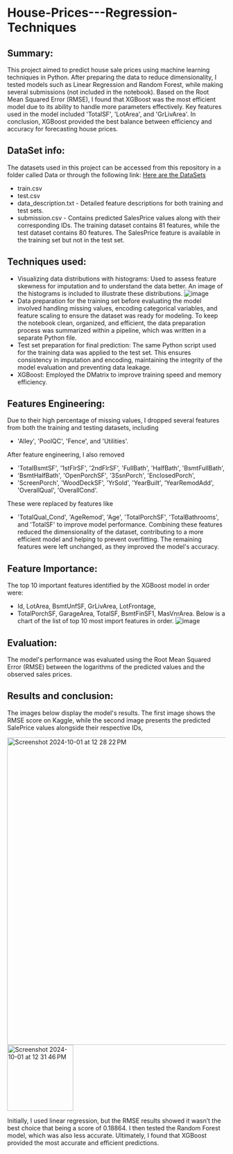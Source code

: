 # House-Prices---Regression-Techniques


## Summary: 
This project aimed to predict house sale prices using machine learning techniques in Python. After preparing the data to reduce dimensionality, I tested models such as Linear Regression and Random Forest, while making several submissions (not included in the notebook). Based on the Root Mean Squared Error (RMSE), I found that XGBoost was the most efficient model due to its ability to handle more parameters effectively. Key features used in the model included 'TotalSF', 'LotArea', and 'GrLivArea'. In conclusion, XGBoost provided the best balance between efficiency and accuracy for forecasting house prices.


## DataSet info:
The datasets used in this project can be accessed from this repository in a folder called Data or through the following link:
<a href="https://www.kaggle.com/competitions/house-prices-advanced-regression-techniques/data" target="_blank"> Here are the DataSets</a>
- train.csv
- test.csv
- data_description.txt - Detailed feature descriptions for both training and test sets.
- submission.csv - Contains predicted SalesPrice values along with their corresponding IDs.
The training dataset contains 81 features, while the test dataset contains 80 features. The SalesPrice feature is available in the training set but not in the test set.


## Techniques used:
- Visualizing data distributions with histograms: Used to assess feature skewness for imputation and to understand the data better. An image of the histograms is included to illustrate these distributions.
![image](https://github.com/user-attachments/assets/0621e81b-644f-4ee2-835c-110550c19f6c)
- Data preparation for the training set before evaluating the model involved handling missing values, encoding categorical variables, and feature scaling to ensure the dataset was ready for modeling. To keep the notebook clean, organized, and efficient, the data preparation process was summarized within a pipeline, which was written in a separate Python file.
- Test set preparation for final prediction: The same Python script used for the training data was applied to the test set. This ensures consistency in imputation and encoding, maintaining the integrity of the model evaluation and preventing data leakage.
- XGBoost: Employed the DMatrix to improve training speed and memory efficiency.


## Features Engineering:
Due to their high percentage of missing values, I dropped several features from both the training and testing datasets, including 
- 'Alley', 'PoolQC', 'Fence', and 'Utilities'.

After feature engineering, I also removed
- 'TotalBsmtSF', '1stFlrSF', '2ndFlrSF', 'FullBath', 'HalfBath', 'BsmtFullBath',
- 'BsmtHalfBath', 'OpenPorchSF', '3SsnPorch', 'EnclosedPorch',
- 'ScreenPorch', 'WoodDeckSF', 'YrSold', 'YearBuilt', 'YearRemodAdd', 'OverallQual', 'OverallCond'.

These were replaced by features like 
- 'TotalQual_Cond', 'AgeRemod', 'Age', 'TotalPorchSF', 'TotalBathrooms', and 'TotalSF'
to improve model performance. Combining these features reduced the dimensionality of the dataset, contributing to a more efficient model and helping to prevent overfitting. The remaining features were left unchanged, as they improved the model's accuracy.


## Feature Importance:
The top 10 important features identified by the XGBoost model in order were: 
- Id, LotArea, BsmtUnfSF, GrLivArea, LotFrontage,
- TotalPorchSF, GarageArea, TotalSF, BsmtFinSF1, MasVnrArea.
Below is a chart of the list of top 10 most import features in order.
![image](https://github.com/user-attachments/assets/b0410fff-087f-4d5c-8622-813ee75f2b55)


## Evaluation:
The model's performance was evaluated using the Root Mean Squared Error (RMSE) between the logarithms of the predicted values and the observed sales prices.


## Results and conclusion:
The images below display the model's results. The first image shows the RMSE score on Kaggle, while the second image presents the predicted SalePrice values alongside their respective IDs, 

<img width="708" alt="Screenshot 2024-10-01 at 12 28 22 PM" src="https://github.com/user-attachments/assets/1747529e-1576-4a98-be56-3e2b8f8046eb">

<img width="152" alt="Screenshot 2024-10-01 at 12 31 46 PM" src="https://github.com/user-attachments/assets/f244bf9d-4f2c-4fd5-ac64-b3a405ba9b0e">


Initially, I used linear regression, but the RMSE results showed it wasn’t the best choice that being a score of 0.18864. I then tested the Random Forest model, which was also less accurate. Ultimately, I found that XGBoost provided the most accurate and efficient predictions.
